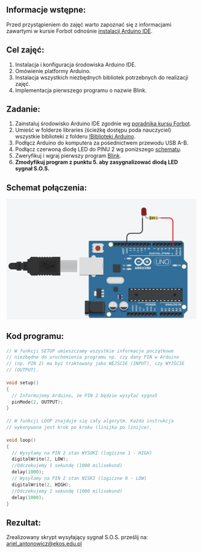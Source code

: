 ## Informacje wstępne:

Przed przystąpieniem do zajęć warto zapoznać się z informacjami zawartymi w kursie Forbot odnośnie [instalacji Arduino IDE](https://forbot.pl/blog/kurs-arduino-srodowisko-jak-zaczac-programowac-id936).

## Cel zajęć:
1. Instalacja i konfiguracja środowiska Arduino IDE.
2. Omówienie platformy Arduino.
3. Instalacja wszystkich niezbędnych bibliotek potrzebnych do realizacji zajęć.
4. Implementacja pierwszego programu o nazwie Blink.

## Zadanie:
1. Zainstaluj środowisko Arduino IDE zgodnie wg [poradnika kursu Forbot](https://forbot.pl/blog/kurs-arduino-srodowisko-jak-zaczac-programowac-id936).
2. Umieść w folderze libraries (ścieżkę dostępu poda nauczyciel) wszystkie biblioteki z folderu [!Biblioteki Arduino](https://github.com/Arillos/Arduino/tree/main/!Biblioteki%20Arduino).
3. Podłącz Arduino do komputera za pośednictwem przewodu USB A-B.
4. Podłącz czerwoną diodę LED do PINU 2 wg poniższego [schematu](https://github.com/Arillos/Arduino/blob/main/2.%20Instalacja%20i%20konfiguracja%20Arduino%20IDE%20-%20pierwszy%20program%20Blink/Schemat%20BlinkLED.JPG).
5. Zweryfikuj i wgraj pierwszy program [Blink](https://github.com/Arillos/Arduino/blob/main/2.%20Instalacja%20i%20konfiguracja%20Arduino%20IDE%20-%20pierwszy%20program%20Blink/Blink.ino).
6. **Zmodyfikuj program z punktu 5. aby zasygnalizować diodą LED sygnał S.O.S.**

## Schemat połączenia:
![Schemat not found](https://github.com/Arillos/Arduino/blob/main/2.%20Instalacja%20i%20konfiguracja%20Arduino%20IDE%20-%20pierwszy%20program%20Blink/Schemat%20BlinkLED.JPG)

## Kod programu:
```c++
// W funkcji SETUP umieszczamy wszystkie informacje początkowe
// niezbędne do uruchomienia programu np. czy dany PIN w Arduino
// (np. PIN 2) ma być traktowany jako WEJŚCIE (INPUT), czy WYJŚCIE
// (OUTPUT).

void setup()
{
  // Informujemy Arduino, że PIN 2 będzie wysyłać sygnał
  pinMode(2, OUTPUT);
}

// W funkcji LOOP znajduje się cały algorytm. Każda instrukcja
// wykonywana jest krok po kroku (linijka po linijce).

void loop()
{
  // Wysyłamy na PIN 2 stan WYSOKI (logiczne 1 - HIGH)	
  digitalWrite(2, LOW);
  //Odczekujemy 1 sekundę (1000 milisekund)
  delay(1000);
  // Wysyłamy na PIN 2 stan NISKI (logiczne 0 - LOW)
  digitalWrite(2, HIGH);
  //Odczekujemy 1 sekundę (1000 milisekund)
  delay(1000);  
}

```


## Rezultat:
Zrealizowany skrypt wysyłający sygnał S.O.S. prześlij na: ariel_antonowicz@ekos.edu.pl
